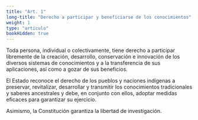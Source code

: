 ```yaml
---
title: "Art. 1"
long-title: "Derecho a participar y beneficiarse de los conocimientos"
weight: 1
type: "articulo"
bookHidden: true
---
```

Toda persona, individual o colectivamente, tiene derecho a participar libremente de la creación, desarrollo, conservación e innovación de los diversos sistemas de conocimientos y a la transferencia de sus aplicaciones, así como a gozar de sus beneficios.

El Estado reconoce el derecho de los pueblos y naciones indígenas a preservar, revitalizar, desarrollar y transmitir los conocimientos tradicionales y saberes ancestrales y debe, en conjunto con ellos, adoptar medidas eficaces para garantizar su ejercicio.

Asimismo, la Constitución garantiza la libertad de investigación.
